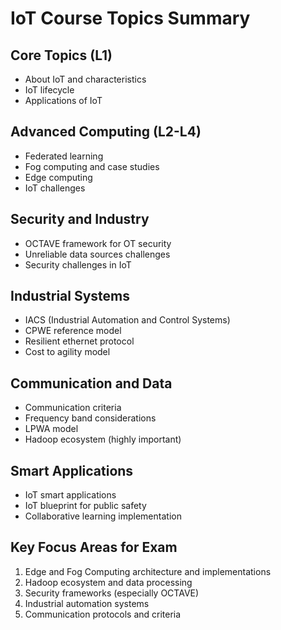 # IoT Course Topics Summary

## Core Topics (L1)

- About IoT and characteristics
- IoT lifecycle
- Applications of IoT

## Advanced Computing (L2-L4)

- Federated learning
- Fog computing and case studies
- Edge computing
- IoT challenges

## Security and Industry

- OCTAVE framework for OT security
- Unreliable data sources challenges
- Security challenges in IoT

## Industrial Systems

- IACS (Industrial Automation and Control Systems)
- CPWE reference model
- Resilient ethernet protocol
- Cost to agility model

## Communication and Data

- Communication criteria
- Frequency band considerations
- LPWA model
- Hadoop ecosystem (highly important)

## Smart Applications

- IoT smart applications
- IoT blueprint for public safety
- Collaborative learning implementation

## Key Focus Areas for Exam

1. Edge and Fog Computing architecture and implementations
2. Hadoop ecosystem and data processing
3. Security frameworks (especially OCTAVE)
4. Industrial automation systems
5. Communication protocols and criteria
